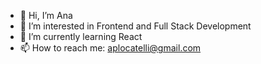 - 👋 Hi, I’m Ana
- 👀 I’m interested in Frontend and Full Stack Development
- 🌱 I’m currently learning React
- 📫 How to reach me: aplocatelli@gmail.com

<!---
aplocatelli/aplocatelli is a ✨ special ✨ repository because its `README.md` (this file) appears on your GitHub profile.
You can click the Preview link to take a look at your changes.
--->
